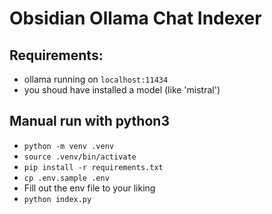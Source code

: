 # Obsidian Ollama Chat Indexer


## Requirements:

* ollama running on `localhost:11434`
* you shoud have installed a model (like 'mistral')

## Manual run with python3

* `python -m venv .venv`
* `source .venv/bin/activate`
* `pip install -r requirements.txt`
* `cp .env.sample .env`
* Fill out the env file to your liking
* `python index.py`

